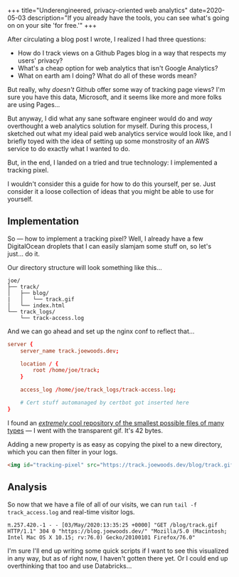 +++
title="Underengineered, privacy-oriented web analytics"
date=2020-05-03
description="If you already have the tools, you can see what's going on on your site 'for free.'"
+++

After circulating a blog post I wrote, I realized I had three questions:

* How do I track views on a Github Pages blog in a way that respects my users' privacy?
* What's a cheap option for web analytics that isn't Google Analytics?
* What on earth am I doing?  What do all of these words mean?

<!-- more -->

But really, why _doesn't_ Github offer some way of tracking page views?  I'm sure you have this data, Microsoft, and it seems like more and more folks are using Pages…

But anyway, I did what any sane software engineer would do and _way_ overthought a web analytics solution for myself. During this process, I sketched out what my ideal paid web analytics service would look like, and I briefly toyed with the idea of setting up some monstrosity of an AWS service to do exactly what I wanted to do.

But, in the end, I landed on a tried and true technology:  I implemented a tracking pixel.

I wouldn't consider this a guide for how to do this yourself, per se.  Just consider it a loose collection of ideas that you might be able to use for yourself.

## Implementation

So — how to implement a tracking pixel?  Well, I already have a few DigitalOcean droplets that I can easily slamjam some stuff on, so let's just… do it.

Our directory structure will look something like this…

```
joe/
├── track/
│   ├── blog/
|   │   └── track.gif
│   └── index.html
└── track_logs/
    └── track-access.log
```

And we can go ahead and set up the nginx conf to reflect that…

```conf
server {
    server_name track.joewoods.dev;

    location / {
        root /home/joe/track;
    }

    access_log /home/joe/track_logs/track-access.log;

    # Cert stuff automanaged by certbot got inserted here
}
```

I found an [_extremely_ cool repository of the smallest possible files of many types](https://github.com/mathiasbynens/small.git) — I went with the transparent gif.  It's 42 bytes.

Adding a new property is as easy as copying the pixel to a new directory, which you can then filter in your logs.

```html
<img id="tracking-pixel" src="https://track.joewoods.dev/blog/track.gif" alt=""/>
```

## Analysis

So now that we have a file of all of our visits, we can run `tail -f track_access.log` and real-time visitor logs.

```log
π.257.420.-1 - - [03/May/2020:13:35:25 +0000] "GET /blog/track.gif HTTP/1.1" 304 0 "https://blog.joewoods.dev/" "Mozilla/5.0 (Macintosh; Intel Mac OS X 10.15; rv:76.0) Gecko/20100101 Firefox/76.0"
```

I'm sure I'll end up writing some quick scripts if I want to see this visualized in any way, but as of right now, I haven't gotten there yet.  Or I could end up overthinking that too and use Databricks…
